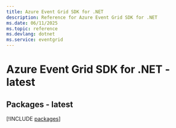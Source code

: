 ```yaml
---
title: Azure Event Grid SDK for .NET
description: Reference for Azure Event Grid SDK for .NET
ms.date: 06/11/2025
ms.topic: reference
ms.devlang: dotnet
ms.service: eventgrid
---
```

# Azure Event Grid SDK for .NET - latest
## Packages - latest
[!INCLUDE [packages](event-grid-index.md)]